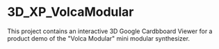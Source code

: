 # 3D_XP_VolcaModular
This project contains an interactive 3D Google Cardbboard Viewer for a product demo of the "Volca Modular" mini modular synthesizer.  
